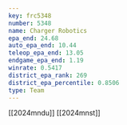 ```yaml
---
key: frc5348
number: 5348
name: Charger Robotics
epa_end: 24.68
auto_epa_end: 10.44
teleop_epa_end: 13.05
endgame_epa_end: 1.19
winrate: 0.5417
district_epa_rank: 269
district_epa_percentile: 0.8506
type: Team
---
```

[[2024mndu]]
[[2024mnst]]
